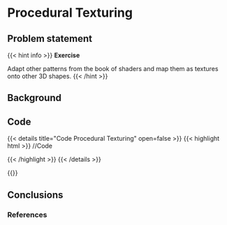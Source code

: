 # Procedural Texturing

## Problem statement
{{< hint info >}}
**Exercise**

Adapt other patterns from the book of shaders and map them as textures onto other 3D shapes.
{{< /hint >}}

## Background

## Code 
{{< details title="Code Procedural Texturing" open=false >}}
{{< highlight html >}}
//Code

{{< /highlight >}}
{{< /details >}}

{{<p5-iframe sketch="/vc_page/sketches/shaders/coloring/sketch.js" lib1="https://cdn.jsdelivr.net/gh/VisualComputing/p5.treegl/p5.treegl.js" width="380" height="380">}}

## Conclusions 

### References
